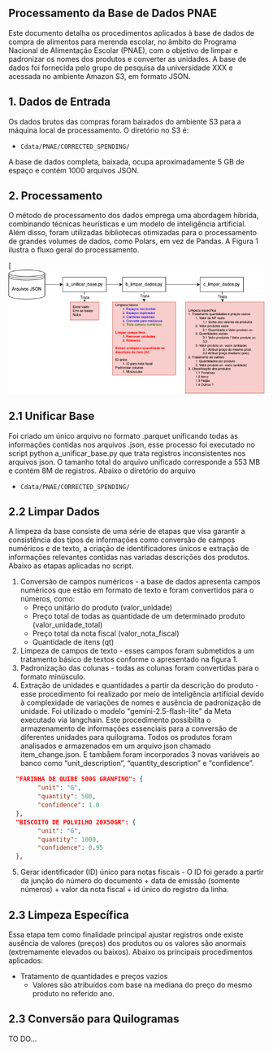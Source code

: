 ## Processamento da Base de Dados PNAE
Este documento detalha os procedimentos aplicados à base de dados de compra de alimentos para merenda escolar, no âmbito do Programa Nacional de Alimentação Escolar (PNAE), com o objetivo de limpar e padronizar os nomes dos produtos e converter as unidades. A base de dados foi fornecida pelo grupo de pesquisa da universidade XXX e acessada no ambiente Amazon S3, em formato JSON.

## 1. Dados de Entrada
Os dados brutos das compras foram baixados do ambiente S3 para a máquina local de processamento. O diretório no S3 é:
- `Cdata/PNAE/CORRECTED_SPENDING/`

A base de dados completa, baixada, ocupa aproximadamente 5 GB de espaço e contém 1000 arquivos JSON.

## 2. Processamento

O método de processamento dos dados emprega uma abordagem híbrida, combinando técnicas heurísticas e um modelo de inteligência artificial. Além disso, foram utilizadas bibliotecas otimizadas para o processamento de grandes volumes de dados, como Polars, em vez de Pandas. A Figura 1 ilustra o fluxo geral do processamento.

[![Figura 1 - Fluxograma de tratamento dos dados](https://github.com/JailsonS/ics_school_meal/blob/main/docs/images/readme_flow.png)

## 2.1 Unificar Base

Foi criado um único arquivo no formato .parquet unificando todas as informações contidas nos arquivos .json, esse processo foi executado no script python a_unificar_base.py que trata registros inconsistentes nos arquivos json. O tamanho total do arquivo unificado corresponde a 553 MB e contém 8M de registros. Abaixo o diretório do arquivo
- `Cdata/PNAE/CORRECTED_SPENDING/`

## 2.2 Limpar Dados
A limpeza da base consiste de uma série de etapas que visa garantir a consistência dos tipos de informações como conversão de campos numéricos e de texto, a criação de identificadores únicos e extração de informações relevantes contidas nas variadas descrições dos produtos. Abaixo as etapas aplicadas no script.

1. Conversão de campos numéricos - a base de dados apresenta campos numéricos que estão em formato de texto e foram convertidos para o números, como:
	- Preço unitário do produto (valor_unidade)
	- Preço total de todas as quantidade de um determinado produto (valor_unidade_total)
	- Preço total da nota fiscal (valor_nota_fiscal)
	- Quantidade de itens (qt)
2. Limpeza de campos de texto - esses campos foram submetidos a um tratamento básico de textos conforme o apresentado na figura 1.
3. Padronização das colunas - todas as colunas foram convertidas para o formato minúsculo.
4. Extração de unidades e quantidades a partir da descrição do produto - esse procedimento foi realizado por meio de inteligência artificial devido à complexidade de variações de nomes e ausência de padronização de unidade. Foi utilizado o modelo "gemini-2.5-flash-lite" da Meta executado via langchain. Este procedimento possibilita o armazenamento de informações essenciais para a conversão de diferentes unidades para quilograma. Todos os produtos foram analisados e armazenados em um arquivo json chamado item_change.json. E tambåem foram incorporados 3 novas variáveis ao banco como “unit_description”, “quantity_description” e “confidence”. 

```json
  "FARINHA DE QUIBE 500G GRANFINO": {
		"unit": "G",
		"quantity": 500,
		"confidence": 1.0
  },
  "BISCOITO DE POLVILHO 20X50GR": {
		"unit": "G",
		"quantity": 1000,
		"confidence": 0.95
  },
```

5. Gerar identificador (ID) único para notas fiscais - O ID foi gerado a partir da junção do número do documento + data de emissão (somente números) + valor da nota fiscal + id único do registro da linha.
   
## 2.3 Limpeza Específica
Essa etapa tem como finalidade principal ajustar registros onde existe ausência de valores (preços) dos produtos ou os valores são anormais (extremamente elevados ou baixos). Abaixo os principais procedimentos aplicados:
- Tratamento de quantidades e preços vazios
	- Valores são atribuídos com base na mediana do preço do mesmo produto no referido ano.

## 2.3 Conversão para Quilogramas
TO DO...
